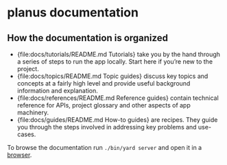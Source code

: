 <!--
# @title planus
-->
# planus documentation

## How the documentation is organized

* {file:docs/tutorials/README.md Tutorials} take you by the hand through a series of steps to run the app locally. Start here if you’re new to the project.
* {file:docs/topics/README.md Topic guides} discuss key topics and concepts at a fairly high level and provide useful background information and explanation.
* {file:docs/references/README.md Reference guides} contain technical reference for APIs, project glossary and other aspects of app machinery.
* {file:docs/guides/README.md How-to guides} are recipes. They guide you through the steps involved in addressing key problems and use-cases.

To browse the documentation run `./bin/yard server` and open it in a [browser](https://localhost:8808).

